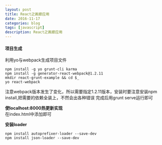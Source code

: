 ```yaml
---
layout: post
title: React之画廊应用
date: 2016-11-17
categories: blog
tags: [javascript]
description: React之画廊应用
---
```


#### 项目生成      
利用yo与webpack生成项目文件

```
npm install -g yo grunt-cli karma
npm install -g generator-react-webpack@1.2.11
mkdir react-grunt-example && cd $_
yo react-webpack
```

注意webpack版本发生了变化，所以需要指定1.2.11版本，安装时要注意安装npm install,把需要的依赖全装上，不然会出各种错误
完成后用grunt serve运行即可  

**使localhost:8000热更新实现**     
在index.html中添加<script type="text/javascript" src="/webpack-dev-server.js"></script>即可    

**安装loader** 

```
npm install autoprefixer-loader --save-dev
npm install json-loader --save-dev    
```



